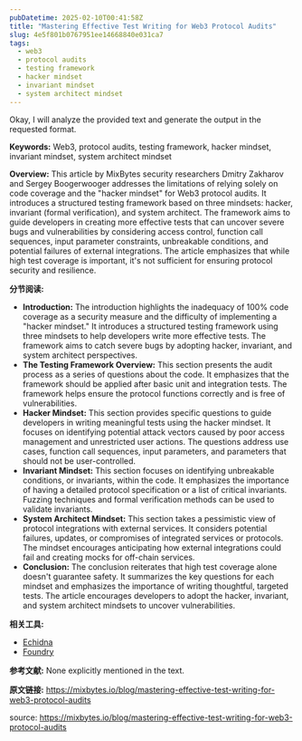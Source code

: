 ```yaml
---
pubDatetime: 2025-02-10T00:41:58Z
title: "Mastering Effective Test Writing for Web3 Protocol Audits"
slug: 4e5f801b0767951ee14668840e031ca7
tags:
  - web3
  - protocol audits
  - testing framework
  - hacker mindset
  - invariant mindset
  - system architect mindset
---
```


Okay, I will analyze the provided text and generate the output in the requested format.

**Keywords:** Web3, protocol audits, testing framework, hacker mindset, invariant mindset, system architect mindset

**Overview:** This article by MixBytes security researchers Dmitry Zakharov and Sergey Boogerwooger addresses the limitations of relying solely on code coverage and the "hacker mindset" for Web3 protocol audits. It introduces a structured testing framework based on three mindsets: hacker, invariant (formal verification), and system architect. The framework aims to guide developers in creating more effective tests that can uncover severe bugs and vulnerabilities by considering access control, function call sequences, input parameter constraints, unbreakable conditions, and potential failures of external integrations. The article emphasizes that while high test coverage is important, it's not sufficient for ensuring protocol security and resilience.

**分节阅读:**

*   **Introduction:** The introduction highlights the inadequacy of 100% code coverage as a security measure and the difficulty of implementing a "hacker mindset." It introduces a structured testing framework using three mindsets to help developers write more effective tests. The framework aims to catch severe bugs by adopting hacker, invariant, and system architect perspectives.
*   **The Testing Framework Overview:** This section presents the audit process as a series of questions about the code. It emphasizes that the framework should be applied after basic unit and integration tests. The framework helps ensure the protocol functions correctly and is free of vulnerabilities.
*   **Hacker Mindset:** This section provides specific questions to guide developers in writing meaningful tests using the hacker mindset. It focuses on identifying potential attack vectors caused by poor access management and unrestricted user actions. The questions address use cases, function call sequences, input parameters, and parameters that should not be user-controlled.
*   **Invariant Mindset:** This section focuses on identifying unbreakable conditions, or invariants, within the code. It emphasizes the importance of having a detailed protocol specification or a list of critical invariants. Fuzzing techniques and formal verification methods can be used to validate invariants.
*   **System Architect Mindset:** This section takes a pessimistic view of protocol integrations with external services. It considers potential failures, updates, or compromises of integrated services or protocols. The mindset encourages anticipating how external integrations could fail and creating mocks for off-chain services.
*   **Conclusion:** The conclusion reiterates that high test coverage alone doesn't guarantee safety. It summarizes the key questions for each mindset and emphasizes the importance of writing thoughtful, targeted tests. The article encourages developers to adopt the hacker, invariant, and system architect mindsets to uncover vulnerabilities.

**相关工具:**

*   [Echidna](https://github.com/crytic/echidna)
*   [Foundry](https://book.getfoundry.sh/forge/fuzz-testing)

**参考文献:** None explicitly mentioned in the text.

**原文链接:** https://mixbytes.io/blog/mastering-effective-test-writing-for-web3-protocol-audits


source: https://mixbytes.io/blog/mastering-effective-test-writing-for-web3-protocol-audits
